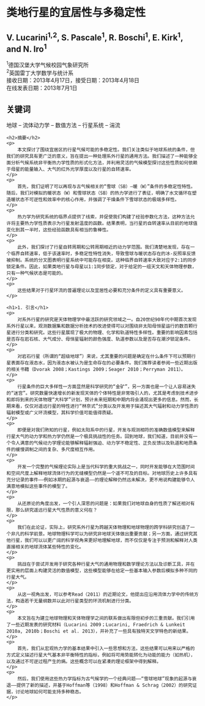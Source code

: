 <html lang="zh">
<head>
    <meta charset="UTF-8">
    <meta name="viewport" content="width=device-width, initial-scale=1.0">
    <title>类地行星的宜居性与多稳定性</title>
    <script type="text/javascript" async
      src="https://cdnjs.cloudflare.com/ajax/libs/mathjax/3.2.2/es5/tex-mml-chtml.js">
    </script>
</head>
<body>
    <h1>类地行星的宜居性与多稳定性</h1>
    <h2>V. Lucarini<sup>1,2</sup>, S. Pascale<sup>1</sup>, R. Boschi<sup>1</sup>, E. Kirk<sup>1</sup>, and N. Iro<sup>1</sup></h2>
    <p>
        <sup>1</sup>德国汉堡大学气候校园气象研究所<br>
        <sup>2</sup>英国雷丁大学数学与统计系<br>
        接收日期：2013年4月17日，接受日期：2013年4月18日<br>
        在线发表日期：2013年7月1日
    </p>
    <h2>关键词</h2>
    <p>地球 – 流体动力学 – 数值方法 – 行星系统 – 湍流</p>

    <h2>摘要</h2>
    <p>
        本文探讨了围绕宜居区的行星气候可能的多稳定性。我们关注类似于地球系统的条件，但我们的研究具有更广泛的意义，旨在提出一种处理系外行星的通用方法。我们描述了一种能够全面分析气候系统非平衡热力学性质的形式化方法，并利用灵活的气候模型探讨这些性质如何依赖于母星的能量输入、大气的红外光学厚度以及行星的自转速率。
    </p>
    <p>
        首先，我们证明了可以再现与古气候相关的“雪球（SB）–暖（W）”条件的多稳定性特性。随后，我们对模拟的暖状态（W）和雪球状态（SB）的热力学进行了表征，明确了水文循环在塑造暖状态不可逆性和效率中的核心作用，并强调了干燥条件下雪球状态的极端多样性。
    </p>
    <p>
        热力学为研究系统的临界点提供了线索，并促使我们构建了经验参数化方法，这种方法允许将主要热力学性质表示为行星发射温度的函数。结果表明，当行星的自转速率从目前的地球值变化到其一半时，这些经验函数具有相当的鲁棒性。
    </p>
    <p>
        此外，我们探讨了行星自转周期和公转周期相近的动力学范围。我们清楚地发现，存在一个临界自转速率，低于该速率时，多稳定性特性消失，导致雪球与暖状态存在的冰-反照率反馈被抑制。系统的分叉图表明行星系统中可能存在相变。这种临界自转速率大致对应于2:1的同步锁定条件。因此，如果类地行星与母星以1:1同步锁定，对于给定的一组天文和天体物理参数，只有一种气候状态是可能的。
    </p>
    <p>
        这些结果对于行星环流的普遍理论以及宜居性必要和充分条件的定义具有重要意义。
    </p>

    <h1>1. 引言</h1>
    <p>
        对系外行星的研究是天体物理学中最活跃的研究领域之一。自20世纪90年代中期首次发现系外行星以来，观测数据集和数据分析技术的改进使得可以对围绕非太阳母恒星运行的数百颗行星进行分类和研究。这些行星展现了极大的物理、化学和轨道特性多样性。重要的影响因素包括是否存在岩石核、大气成分、母恒星辐射的颜色强度、轨道参数以及是否存在潮汐锁定条件。
    </p>
    <p>
        对岩石行星（所谓的“超级地球”）来说，尤其重要的问题是确定在什么条件下可以预期行星表面存在液态水，因为液态水被认为是生命存在的必要条件。我们推荐读者参阅一些近期出版的相关书籍（Dvorak 2008；Kastings 2009；Seager 2010；Perryman 2011）。
    </p>
    <p>
        行星条件的巨大多样性一方面显然是科学研究的“金矿”，另一方面也是一个让人容易迷失的“迷宫”。研究数量快速增长的新发现天体的个体特性是非常吸引人的，尤其是考虑到技术进步和即将到来的天体物理“大科学”计划，预计未来短期和中期内将会涌现出更多的信息。然而，长期来看，仅仅对遥远行星的特性进行“林奈式”分类以及开发用于描述其大气辐射和动力学性质的辐射模型或广义环流模型，其科学价值可能值得质疑。
    </p>
    <p>
        即便是对我们熟知的行星，例如太阳系中的行星，开发与观测相符的准确数值模型来解释行星大气的动力学和热力学仍然是一个极具挑战性的任务。回到地球，我们知道，目前并没有一个令人满意的气候动力学理论能够解释辐射强迫、动力学不稳定性、正负反馈以及轨道和地质条件的缓慢调制之间的复杂、多尺度相互作用。
    </p>
    <p>
        开发一个完整的气候理论实际上是当代科学的重大挑战之一，同时开发能够在大范围时间和空间尺度上解释地球流体行为的无缝模型仍然是一个遥不可及的目标。对地球历史上许多具有充分记录的事件——例如冰期的起源与衰退——的理论解释仍然远未解决，更不用说构建能够令人满意地模拟这些事件的模型了。
    </p>
    <p>
        从还原论的角度出发，一个引人深思的问题是：如果我们对地球自身的性质了解还相对有限，那么研究遥远行星大气性质的意义何在？
    </p>
    <p>
        我们在此论证，实际上，研究系外行星为跨越天体物理和地球物理的跨学科研究创造了一个非凡的科学前景。地球物理科学可以为研究非地球天体做出重要贡献；另一方面，通过研究其他行星，我们可以以更广阔的科学视角来更好地理解地球，而不仅仅是专注于预测和解释对人类直接相关的地球流体某些特性的变化。
    </p>
    <p>
        挑战在于尝试开发用于研究各种行星大气的通用物理和数学理论方法以及诊断工具，并在更实用的层面上构建灵活的数值模型，这些模型能够在给定一些基本输入参数后模拟多种不同的行星大气。
    </p>
    <p>
        从这一视角出发，可以参考Read（2011）的近期论文，他提出应沿用流体力学中的传统方法，构造若干无量纲数并以此对行星类型的环流机制进行分类。
    </p>
    <p>
        本文旨在为建立地球物理和天体物理学之间的联系做出有限但初步的三重贡献。我们引用了一些近期发表的研究材料（Lucarini 2009；Lucarini, Fraedrich & Lunkeit 2010a, 2010b；Boschi et al. 2013），并补充了一些具有独特天文学特色的新结果。
    </p>
    <p>
        首先，我们从宏观热力学的基本结果中引入一些思想和方法，这些结果可以用来以严格的方式定义描述行星大气基本非平衡特性的指标，例如将可用势能转化为动能的能力（如热机），以及通过不可逆过程产生的熵。这些概念可以在紧凑的理论框架中得到解释。
    </p>
    <p>
        然后，我们使用这些热力学指标为古气候学的一个经典问题——“雪球地球”现象的起源与衰退——提供了新的描述，并基于Hoffman等（1998）和Hoffman & Schrag（2002）的研究证据，讨论地球如何可能支持多种稳态。
    </p>
</body>
</html>
